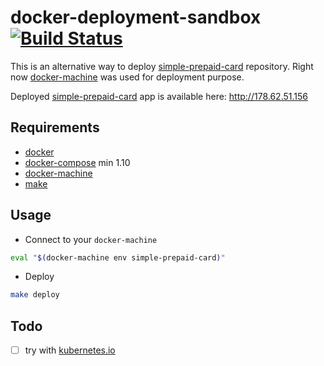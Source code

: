 # docker-deployment-sandbox [![Build Status](https://travis-ci.org/lzakrzewski/docker-deployment-sandbox.svg?branch=master)](https://travis-ci.org/lzakrzewski/docker-deployment-sandbox)

This is an alternative way to deploy [simple-prepaid-card](https://github.com/lzakrzewski/simple-prepaid-card) repository.
Right now [docker-machine](https://docs.docker.com/machine/) was used for deployment purpose.


Deployed [simple-prepaid-card](https://github.com/lzakrzewski/simple-prepaid-card) app is available here: [http://178.62.51.156
](http://178.62.51.156) 

## Requirements
- [docker](https://docs.docker.com/)
- [docker-compose](https://docs.docker.com/compose/) min 1.10 
- [docker-machine](https://docs.docker.com/machine/)
- [make](https://www.gnu.org/software/make/manual/make.html)

## Usage
- Connect to your `docker-machine`
```bash
eval "$(docker-machine env simple-prepaid-card)"
```
- Deploy
```bash
make deploy
```

## Todo
- [ ] try with [kubernetes.io](https://kubernetes.io/)

